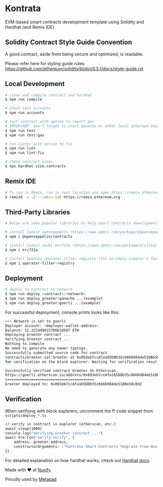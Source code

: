 # Kontrata

EVM-based smart contracts development template using Solidity and Hardhat (and Remix IDE)

## Solidity Contract Style Guide Convention

A good contract, aside from being secure and optimized, is readable.

Please refer here for styling guide rules: https://github.com/ethereum/solidity/blob/v0.5.1/docs/style-guide.rst

## Local Development

```bash
# clean and compile contract and hardhat
$ npm run compile

# check test accounts
$ npm run accounts

# test contract with option to report gas
# IMPORTANT: don't forget to start Ganache or other local ethereum chain
$ npm run test
$ npm run test:gas

# run linter with option to fix
$ npm run lint
$ npm run lint:fix

# check contract sizes
$ npx hardhat size-contracts
```

## Remix IDE
```bash
# To run in Remix, run in root location and open https://remix.ethereum.org/
$ remixd -s ./ --remix-ide https://remix.ethereum.org 

```
## Third-Party Libraries

```bash
# Below are some popular libraries to help smart contracts development

# install latest openzeppelin (https://www.npmjs.com/package/@openzeppelin/contracts)
$ npm i @openzeppelin/contracts

# install latest azuki erc721a (https://www.npmjs.com/package/erc721a)
$ npm i erc721a

# install OpenSea operator filter registry (for on-chain creator's fee implementation)
$ npm i operator-filter-registry
```

## Deployment

```bash
# deploy to contract to network
$ npm run deploy_<contract>:<network>
$ npm run deploy_greeter:ganache ...(example)
$ npm run deploy_greeter:goerli ...(example)
```

For successful deployment, console prints looks like this:

```bash
>>> Network is set to goerli
Deployer account: <deployer-wallet-address>
Balance: 12.222449615766618507 ETH
Deploying Greeter contract ...
Verifying Greeter contract ...
Nothing to compile
No need to generate any newer typings.
Successfully submitted source code for contract
contracts/Greeter.sol:Greeter at 0x093eb7ccAfa165D8D35c6666984de510Be58cBd2
for verification on the block explorer. Waiting for verification result...

Successfully verified contract Greeter on Etherscan.
https://goerli.etherscan.io/address/0x093eb7ccAfa165D8D35c6666984de510Be58cBd2#code
=========================================
Greeter deployed to: 0x093eb7ccAfa165D8D35c6666984de510Be58cBd2
```

## Verification

When verifying with block explorers, uncomment the ff code snippet from `scripts/deploy_*.ts`

```bash
// verify in contract in explorer (etherscan, etc.)
await sleep(1000)
console.log("Verifying Greeter contract ...")
await hre.run("verify:verify", {
    address: greeter.address,
    constructorArguments: ["Kontrata Smart Contracts Template from Nuxify"], // provide if necessary
})
```

For detailed explanation on how hardhat works, check out [Hardhat docs](https://hardhat.org/getting-started).

Made with ❤️ at [Nuxify](https://nuxify.tech)

Proudly used by [Metapad](https://metapad.dev)
